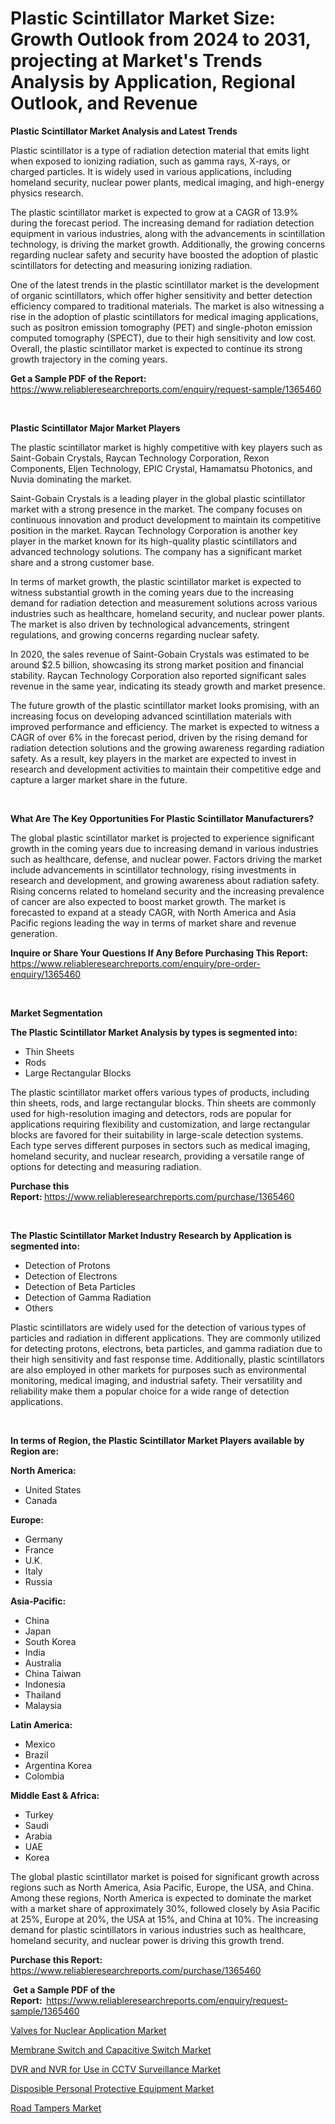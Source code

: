 <p><h1>Plastic Scintillator Market Size: Growth Outlook from 2024 to 2031, projecting at Market's Trends Analysis by Application, Regional Outlook, and Revenue</h1></p><p><strong>Plastic Scintillator Market Analysis and Latest Trends</strong></p>
<p><p>Plastic scintillator is a type of radiation detection material that emits light when exposed to ionizing radiation, such as gamma rays, X-rays, or charged particles. It is widely used in various applications, including homeland security, nuclear power plants, medical imaging, and high-energy physics research.</p><p>The plastic scintillator market is expected to grow at a CAGR of 13.9% during the forecast period. The increasing demand for radiation detection equipment in various industries, along with the advancements in scintillation technology, is driving the market growth. Additionally, the growing concerns regarding nuclear safety and security have boosted the adoption of plastic scintillators for detecting and measuring ionizing radiation.</p><p>One of the latest trends in the plastic scintillator market is the development of organic scintillators, which offer higher sensitivity and better detection efficiency compared to traditional materials. The market is also witnessing a rise in the adoption of plastic scintillators for medical imaging applications, such as positron emission tomography (PET) and single-photon emission computed tomography (SPECT), due to their high sensitivity and low cost. Overall, the plastic scintillator market is expected to continue its strong growth trajectory in the coming years.</p></p>
<p><strong>Get a Sample PDF of the Report:&nbsp;</strong> <a href="https://www.reliableresearchreports.com/enquiry/request-sample/1365460">https://www.reliableresearchreports.com/enquiry/request-sample/1365460</a></p>
<p>&nbsp;</p>
<p><strong>Plastic Scintillator Major Market Players</strong></p>
<p><p>The plastic scintillator market is highly competitive with key players such as Saint-Gobain Crystals, Raycan Technology Corporation, Rexon Components, Eljen Technology, EPIC Crystal, Hamamatsu Photonics, and Nuvia dominating the market. </p><p>Saint-Gobain Crystals is a leading player in the global plastic scintillator market with a strong presence in the market. The company focuses on continuous innovation and product development to maintain its competitive position in the market. Raycan Technology Corporation is another key player in the market known for its high-quality plastic scintillators and advanced technology solutions. The company has a significant market share and a strong customer base.</p><p>In terms of market growth, the plastic scintillator market is expected to witness substantial growth in the coming years due to the increasing demand for radiation detection and measurement solutions across various industries such as healthcare, homeland security, and nuclear power plants. The market is also driven by technological advancements, stringent regulations, and growing concerns regarding nuclear safety.</p><p>In 2020, the sales revenue of Saint-Gobain Crystals was estimated to be around $2.5 billion, showcasing its strong market position and financial stability. Raycan Technology Corporation also reported significant sales revenue in the same year, indicating its steady growth and market presence.</p><p>The future growth of the plastic scintillator market looks promising, with an increasing focus on developing advanced scintillation materials with improved performance and efficiency. The market is expected to witness a CAGR of over 6% in the forecast period, driven by the rising demand for radiation detection solutions and the growing awareness regarding radiation safety. As a result, key players in the market are expected to invest in research and development activities to maintain their competitive edge and capture a larger market share in the future.</p></p>
<p>&nbsp;</p>
<p><strong>What Are The Key Opportunities For Plastic Scintillator Manufacturers?</strong></p>
<p><p>The global plastic scintillator market is projected to experience significant growth in the coming years due to increasing demand in various industries such as healthcare, defense, and nuclear power. Factors driving the market include advancements in scintillator technology, rising investments in research and development, and growing awareness about radiation safety. Rising concerns related to homeland security and the increasing prevalence of cancer are also expected to boost market growth. The market is forecasted to expand at a steady CAGR, with North America and Asia Pacific regions leading the way in terms of market share and revenue generation.</p></p>
<p><strong>Inquire or Share Your Questions If Any Before Purchasing This Report:</strong> <a href="https://www.reliableresearchreports.com/enquiry/pre-order-enquiry/1365460">https://www.reliableresearchreports.com/enquiry/pre-order-enquiry/1365460</a></p>
<p>&nbsp;</p>
<p><strong>Market Segmentation</strong></p>
<p><strong>The Plastic Scintillator Market Analysis by types is segmented into:</strong></p>
<p><ul><li>Thin Sheets</li><li>Rods</li><li>Large Rectangular Blocks</li></ul></p>
<p><p>The plastic scintillator market offers various types of products, including thin sheets, rods, and large rectangular blocks. Thin sheets are commonly used for high-resolution imaging and detectors, rods are popular for applications requiring flexibility and customization, and large rectangular blocks are favored for their suitability in large-scale detection systems. Each type serves different purposes in sectors such as medical imaging, homeland security, and nuclear research, providing a versatile range of options for detecting and measuring radiation.</p></p>
<p><strong>Purchase this Report:&nbsp;</strong><a href="https://www.reliableresearchreports.com/purchase/1365460">https://www.reliableresearchreports.com/purchase/1365460</a></p>
<p>&nbsp;</p>
<p><strong>The Plastic Scintillator Market Industry Research by Application is segmented into:</strong></p>
<p><ul><li>Detection of Protons</li><li>Detection of Electrons</li><li>Detection of Beta Particles</li><li>Detection of Gamma Radiation</li><li>Others</li></ul></p>
<p><p>Plastic scintillators are widely used for the detection of various types of particles and radiation in different applications. They are commonly utilized for detecting protons, electrons, beta particles, and gamma radiation due to their high sensitivity and fast response time. Additionally, plastic scintillators are also employed in other markets for purposes such as environmental monitoring, medical imaging, and industrial safety. Their versatility and reliability make them a popular choice for a wide range of detection applications.</p></p>
<p>&nbsp;</p>
<p><strong>In terms of Region, the Plastic Scintillator Market Players available by Region are:</strong></p>
<p>
    <p> <strong> North America: </strong>
        <ul>
            <li>United States</li>
            <li>Canada</li>
        </ul>
        </p> 
    <p> <strong> Europe: </strong>
        <ul>
            <li>Germany</li>
            <li>France</li>
            <li>U.K.</li>
            <li>Italy</li>
            <li>Russia</li>
        </ul>
        </p> 
    <p> <strong> Asia-Pacific: </strong>
        <ul>
            <li>China</li>
            <li>Japan</li>
            <li>South Korea</li>
            <li>India</li>
            <li>Australia</li>
            <li>China Taiwan</li>
            <li>Indonesia</li>
            <li>Thailand</li>
            <li>Malaysia</li>
        </ul>
        </p> 
    <p> <strong> Latin America: </strong>
        <ul>
            <li>Mexico</li>
            <li>Brazil</li>
            <li>Argentina Korea</li>
            <li>Colombia</li>
        </ul>
        </p> 
    <p> <strong> Middle East & Africa: </strong>
        <ul>
            <li>Turkey</li>
            <li>Saudi</li>
            <li>Arabia</li>
            <li>UAE</li>
            <li>Korea</li>
        </ul>
    </p>
    </p>
<p><p>The global plastic scintillator market is poised for significant growth across regions such as North America, Asia Pacific, Europe, the USA, and China. Among these regions, North America is expected to dominate the market with a market share of approximately 30%, followed closely by Asia Pacific at 25%, Europe at 20%, the USA at 15%, and China at 10%. The increasing demand for plastic scintillators in various industries such as healthcare, homeland security, and nuclear power is driving this growth trend.</p></p>
<p><strong>Purchase this Report: </strong><a href="https://www.reliableresearchreports.com/purchase/1365460">https://www.reliableresearchreports.com/purchase/1365460</a></p>
<p>&nbsp;<strong>Get a Sample PDF of the Report:&nbsp;&nbsp;</strong><a href="https://www.reliableresearchreports.com/enquiry/request-sample/1365460">https://www.reliableresearchreports.com/enquiry/request-sample/1365460</a></p>
<p><strong></strong></p>
<p><p><a href="https://medium.com/@ethanmendoza76/valves-for-nuclear-application-market-trends-and-market-analysis-forecasted-for-period-2024-2031-13b1e3fb9aaf">Valves for Nuclear Application Market</a></p><p><a href="https://medium.com/@ethanmendoza76/membrane-switch-and-capacitive-switch-market-the-key-to-successful-business-strategy-forecast-till-4aff77787fe2">Membrane Switch and Capacitive Switch Market</a></p><p><a href="https://medium.com/@ethanmendoza76/dvr-and-nvr-for-use-in-cctv-surveillance-market-trends-and-market-analysis-forecasted-for-period-8dfa2f8e4077">DVR and NVR for Use in CCTV Surveillance Market</a></p><p><a href="https://medium.com/@ethanmendoza76/disposible-personal-protective-equipment-nbsp-market-focuses-on-market-share-size-and-projected-acb8eba25928">Disposible Personal Protective Equipment Market</a></p><p><a href="https://medium.com/@ethanmendoza76/road-tampers-market-size-market-outlook-and-market-forecast-2024-to-2031-bfa7a6c69bbd">Road Tampers Market</a></p></p>